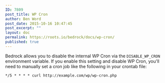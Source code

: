 ```yaml
---
ID: 7809
post_title: WP Cron
author: Ben Word
post_date: 2015-10-16 10:47:45
post_excerpt: ""
layout: doc
permalink: https://roots.io/bedrock/docs/wp-cron/
published: true
---
```

Bedrock allows you to disable the internal WP Cron via the `DISABLE_WP_CRON` environment variable. If you enable this setting and disable WP Cron, you'll need to manually set a cron job like the following in your crontab file:

`*/5 * * * * curl http://example.com/wp/wp-cron.php`